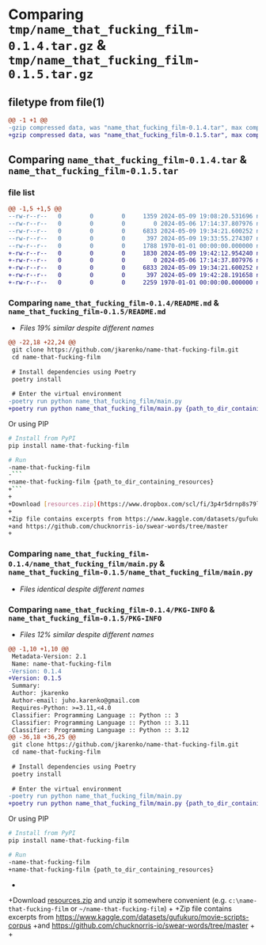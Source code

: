 # Comparing `tmp/name_that_fucking_film-0.1.4.tar.gz` & `tmp/name_that_fucking_film-0.1.5.tar.gz`

## filetype from file(1)

```diff
@@ -1 +1 @@
-gzip compressed data, was "name_that_fucking_film-0.1.4.tar", max compression
+gzip compressed data, was "name_that_fucking_film-0.1.5.tar", max compression
```

## Comparing `name_that_fucking_film-0.1.4.tar` & `name_that_fucking_film-0.1.5.tar`

### file list

```diff
@@ -1,5 +1,5 @@
--rw-r--r--   0        0        0     1359 2024-05-09 19:08:20.531696 name_that_fucking_film-0.1.4/README.md
--rw-r--r--   0        0        0        0 2024-05-06 17:14:37.807976 name_that_fucking_film-0.1.4/name_that_fucking_film/__init__.py
--rw-r--r--   0        0        0     6833 2024-05-09 19:34:21.600252 name_that_fucking_film-0.1.4/name_that_fucking_film/main.py
--rw-r--r--   0        0        0      397 2024-05-09 19:33:55.274307 name_that_fucking_film-0.1.4/pyproject.toml
--rw-r--r--   0        0        0     1788 1970-01-01 00:00:00.000000 name_that_fucking_film-0.1.4/PKG-INFO
+-rw-r--r--   0        0        0     1830 2024-05-09 19:42:12.954240 name_that_fucking_film-0.1.5/README.md
+-rw-r--r--   0        0        0        0 2024-05-06 17:14:37.807976 name_that_fucking_film-0.1.5/name_that_fucking_film/__init__.py
+-rw-r--r--   0        0        0     6833 2024-05-09 19:34:21.600252 name_that_fucking_film-0.1.5/name_that_fucking_film/main.py
+-rw-r--r--   0        0        0      397 2024-05-09 19:42:28.191658 name_that_fucking_film-0.1.5/pyproject.toml
+-rw-r--r--   0        0        0     2259 1970-01-01 00:00:00.000000 name_that_fucking_film-0.1.5/PKG-INFO
```

### Comparing `name_that_fucking_film-0.1.4/README.md` & `name_that_fucking_film-0.1.5/README.md`

 * *Files 19% similar despite different names*

```diff
@@ -22,18 +22,24 @@
 git clone https://github.com/jkarenko/name-that-fucking-film.git
 cd name-that-fucking-film
 
 # Install dependencies using Poetry
 poetry install
 
 # Enter the virtual environment
-poetry run python name_that_fucking_film/main.py
+poetry run python name_that_fucking_film/main.py {path_to_dir_containing_resources}
 ```
 
 Or using PIP
 ```bash
 # Install from PyPI
 pip install name-that-fucking-film
 
 # Run
-name-that-fucking-film
-```
+name-that-fucking-film {path_to_dir_containing_resources}
+```
+
+Download [resources.zip](https://www.dropbox.com/scl/fi/3p4r5drnp8s79lz7fmt8k/resources.zip?rlkey=hnubde0f9jadzthscimz2nx5b&st=54mjk0kb&dl=0) and unzip it somewhere convenient (e.g. `c:\name-that-fucking-film` or `~/name-that-fucking-film`)
+
+Zip file contains excerpts from https://www.kaggle.com/datasets/gufukuro/movie-scripts-corpus
+and https://github.com/chucknorris-io/swear-words/tree/master
+
```

### Comparing `name_that_fucking_film-0.1.4/name_that_fucking_film/main.py` & `name_that_fucking_film-0.1.5/name_that_fucking_film/main.py`

 * *Files identical despite different names*

### Comparing `name_that_fucking_film-0.1.4/PKG-INFO` & `name_that_fucking_film-0.1.5/PKG-INFO`

 * *Files 12% similar despite different names*

```diff
@@ -1,10 +1,10 @@
 Metadata-Version: 2.1
 Name: name-that-fucking-film
-Version: 0.1.4
+Version: 0.1.5
 Summary: 
 Author: jkarenko
 Author-email: juho.karenko@gmail.com
 Requires-Python: >=3.11,<4.0
 Classifier: Programming Language :: Python :: 3
 Classifier: Programming Language :: Python :: 3.11
 Classifier: Programming Language :: Python :: 3.12
@@ -36,18 +36,25 @@
 git clone https://github.com/jkarenko/name-that-fucking-film.git
 cd name-that-fucking-film
 
 # Install dependencies using Poetry
 poetry install
 
 # Enter the virtual environment
-poetry run python name_that_fucking_film/main.py
+poetry run python name_that_fucking_film/main.py {path_to_dir_containing_resources}
 ```
 
 Or using PIP
 ```bash
 # Install from PyPI
 pip install name-that-fucking-film
 
 # Run
-name-that-fucking-film
+name-that-fucking-film {path_to_dir_containing_resources}
 ```
+
+Download [resources.zip](https://www.dropbox.com/scl/fi/3p4r5drnp8s79lz7fmt8k/resources.zip?rlkey=hnubde0f9jadzthscimz2nx5b&st=54mjk0kb&dl=0) and unzip it somewhere convenient (e.g. `c:\name-that-fucking-film` or `~/name-that-fucking-film`)
+
+Zip file contains excerpts from https://www.kaggle.com/datasets/gufukuro/movie-scripts-corpus
+and https://github.com/chucknorris-io/swear-words/tree/master
+
+
```


